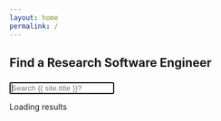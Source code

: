 ```yaml
---
layout: home
permalink: /
---
```


## Find a Research Software Engineer


<form action="{{ site.baseurl }}/find-an-rse" method="get">
	<input type="search" name="q" id="search-input" placeholder="Search {{ site.title }}?" style="margin-top:5px" autofocus>
	<input type="submit" value="Search" style="display: none;">
</form>

<p><span id="search-process">Loading</span> results <span id="search-query-container" style="display: none;">for "<strong id="search-query"></strong>"</span></p>
<ul id="search-results"></ul>

<script src="{{ site.baseurl }}/assets/js/lunr.min.js"></script>
<script src="{{ site.baseurl }}/assets/vendor/jquery/jquery.min.js" ></script>
<script>
(function() {
window.data = {}
$.getJSON("https://api.github.com/orgs/{{ site.github_username }}/repos", {
  format: "json"
}).done(function(data) {
  console.log("Found repos starting with {{ site.prefix }}:")
  $.each(data, function(key, value) {
    if (value.name.startsWith("{{ site.prefix }}")) {
      var name = value.name.replace("{{ site.prefix }}", "");  
      console.log(value.name);
      $.getJSON("{{ site.domain }}/" + value.name + '/data.json',  {
         format: "json"
       }).done(function(pages, status) {
       if (status === 200) {
         $.each(pages, function(key, value) {
             window.data[key] = value;           
         });
        }
     });
    }
  })
});

  function loadSearch() {
    console.log(window.data)
    var fileref = document.createElement('script')
    fileref.setAttribute("type","text/javascript")
    fileref.setAttribute("src", "{{ site.baseurl }}/assets/js/search.js")
    document.getElementsByTagName("head")[0].appendChild(fileref)
  }
  setTimeout(loadSearch, 1000);
})();


</script>
